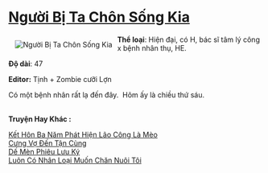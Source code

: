 <a href="https://utruyen.com/nguoi-bi-ta-chon-song-kia/19988/" title="Người Bị Ta Chôn Sống Kia"><h1>Người Bị Ta Chôn Sống Kia</h1></a><div style="display:table"><img align="right" style="float: left; padding: 10px;" src="https://utruyen.com/images/story/200x260/nguoi-bi-ta-chon-song-kia.jpg" alt="Người Bị Ta Chôn Sống Kia"><b>Thể loại</b>: Hiện đại, có H, bác sĩ tâm lý công x bệnh nhân thụ, HE.<p></p><b>Độ dài</b>: 47<p></p><b>Editor:</b> Tịnh + Zombie cưỡi Lợn<p></p>Có một bệnh nhân rất lạ đến đây.  Hôm ấy là chiều thứ sáu.</div><p><br><b>Truyện Hay Khác :</b></p><a href="https://utruyen.com/ket-hon-ba-nam-phat-hien-lao-cong-la-meo/19991/" alt="Kết Hôn Ba Năm Phát Hiện Lão Công Là Mèo">Kết Hôn Ba Năm Phát Hiện Lão Công Là Mèo</a><br/><a href="https://www.pinterest.com/pin/643874077960515686/" alt="Cưng Vợ Đến Tận Cùng">Cưng Vợ Đến Tận Cùng</a><br/><a href="https://github.com/quanluxury/truyenhot/tree/master/truyenhay/3399/" alt="Dế Mèn Phiêu Lưu Ký">Dế Mèn Phiêu Lưu Ký</a><br/><a href="https://github.com/quanluxury/truyenhot/tree/master/truyenhay/13220/" alt="Luôn Có Nhân Loại Muốn Chăn Nuôi Tôi">Luôn Có Nhân Loại Muốn Chăn Nuôi Tôi</a><br/>